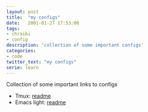 ```yaml
---
layout: post
title:  "my configs"
date:   2001-01-27 17:53:00
tags:
- chraibi
- config
description: 'collection of some important configs'
categories:
- code
twitter_text: "my configs"
serie: learn
---
```


Collection of some important links to configs

- Tmux: [readme](https://gitlab.version.fz-juelich.de/chraibi1/tmux/blob/master/README.md)
- Emacs light: [readme](https://gitlab.version.fz-juelich.de/chraibi1/san_emacs/blob/master/readme.md)
